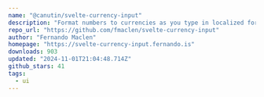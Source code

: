 ```yaml
---
name: "@canutin/svelte-currency-input"
description: "Format numbers to currencies as you type in localized formats."
repo_url: "https://github.com/fmaclen/svelte-currency-input"
author: "Fernando Maclen"
homepage: "https://svelte-currency-input.fernando.is"
downloads: 903
updated: "2024-11-01T21:04:48.714Z"
github_stars: 41
tags: 
  - ui
---
```

